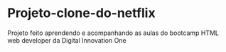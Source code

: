 # Projeto-clone-do-netflix
Projeto feito aprendendo e acompanhando as aulas do bootcamp HTML web developer da Digital Innovation One
